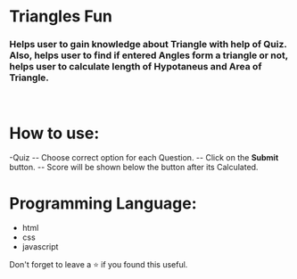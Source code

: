 # Triangles Fun
### Helps user to gain knowledge about Triangle with help of Quiz. Also, helps user to find if entered Angles form a triangle or not, helps user to calculate length of Hypotaneus and Area of Triangle.
<br/>

# How to use:
 -Quiz
 -- Choose correct option for each Question.
 -- Click on the **Submit** button.
 -- Score will be shown below the button after its Calculated.

# Programming Language:
 - html
 - css 
 - javascript 

Don't forget to leave a ⭐ if you found this useful.
